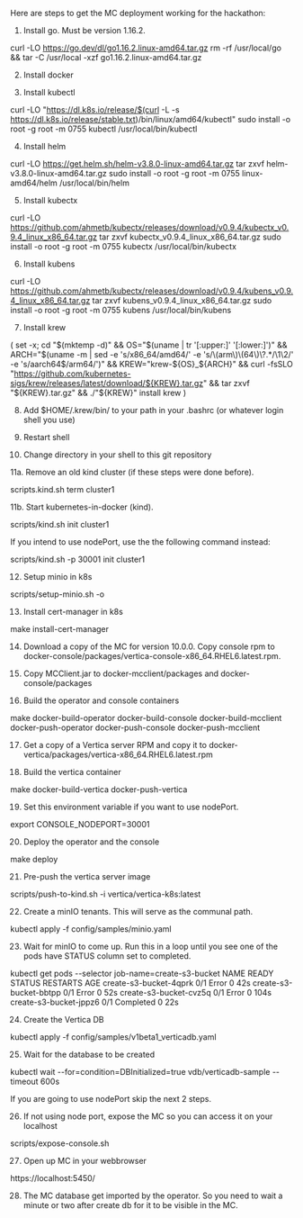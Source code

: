 Here are steps to get the MC deployment working for the hackathon:

1. Install go.  Must be version 1.16.2.

curl -LO https://go.dev/dl/go1.16.2.linux-amd64.tar.gz
rm -rf /usr/local/go && tar -C /usr/local -xzf go1.16.2.linux-amd64.tar.gz

2. Install docker

3. Install kubectl

curl -LO "https://dl.k8s.io/release/$(curl -L -s https://dl.k8s.io/release/stable.txt)/bin/linux/amd64/kubectl"
sudo install -o root -g root -m 0755 kubectl /usr/local/bin/kubectl

4. Install helm

curl -LO https://get.helm.sh/helm-v3.8.0-linux-amd64.tar.gz
tar zxvf helm-v3.8.0-linux-amd64.tar.gz
sudo install -o root -g root -m 0755 linux-amd64/helm /usr/local/bin/helm

5. Install kubectx

curl -LO https://github.com/ahmetb/kubectx/releases/download/v0.9.4/kubectx_v0.9.4_linux_x86_64.tar.gz
tar zxvf kubectx_v0.9.4_linux_x86_64.tar.gz
sudo install -o root -g root -m 0755 kubectx /usr/local/bin/kubectx

6. Install kubens

curl -LO https://github.com/ahmetb/kubectx/releases/download/v0.9.4/kubens_v0.9.4_linux_x86_64.tar.gz
tar zxvf kubens_v0.9.4_linux_x86_64.tar.gz
sudo install -o root -g root -m 0755 kubens /usr/local/bin/kubens

7. Install krew

(
  set -x; cd "$(mktemp -d)" &&
  OS="$(uname | tr '[:upper:]' '[:lower:]')" &&
  ARCH="$(uname -m | sed -e 's/x86_64/amd64/' -e 's/\(arm\)\(64\)\?.*/\1\2/' -e 's/aarch64$/arm64/')" &&
  KREW="krew-${OS}_${ARCH}" &&
  curl -fsSLO "https://github.com/kubernetes-sigs/krew/releases/latest/download/${KREW}.tar.gz" &&
  tar zxvf "${KREW}.tar.gz" &&
  ./"${KREW}" install krew
)

8. Add $HOME/.krew/bin/ to your path in your .bashrc (or whatever login shell you use)

9. Restart shell

10. Change directory in your shell to this git repository

11a. Remove an old kind cluster (if these steps were done before).

scripts.kind.sh term cluster1

11b. Start kubernetes-in-docker (kind).

scripts/kind.sh init cluster1  

If you intend to use nodePort, use the the following command instead:

scripts/kind.sh -p 30001 init cluster1  

12. Setup minio in k8s

scripts/setup-minio.sh -o

13. Install cert-manager in k8s

make install-cert-manager

14. Download a copy of the MC for version 10.0.0.  Copy console rpm to docker-console/packages/vertica-console-x86_64.RHEL6.latest.rpm.

15. Copy MCClient.jar to docker-mcclient/packages and docker-console/packages

16. Build the operator and console containers

make docker-build-operator docker-build-console docker-build-mcclient docker-push-operator docker-push-console docker-push-mcclient

17. Get a copy of a Vertica server RPM and copy it to docker-vertica/packages/vertica-x86_64.RHEL6.latest.rpm

18. Build the vertica container

make docker-build-vertica docker-push-vertica

19. Set this environment variable if you want to use nodePort.

export CONSOLE_NODEPORT=30001

20. Deploy the operator and the console

make deploy

21. Pre-push the vertica server image

scripts/push-to-kind.sh -i vertica/vertica-k8s:latest

22. Create a minIO tenants.  This will serve as the communal path.

kubectl apply -f config/samples/minio.yaml

23. Wait for minIO to come up.  Run this in a loop until you see one of the pods have STATUS column set to completed.

kubectl get pods --selector job-name=create-s3-bucket
NAME                     READY   STATUS      RESTARTS   AGE
create-s3-bucket-4qprk   0/1     Error       0          42s
create-s3-bucket-bbtpp   0/1     Error       0          52s
create-s3-bucket-cvz5q   0/1     Error       0          104s
create-s3-bucket-jppz6   0/1     Completed   0          22s

24. Create the Vertica DB

kubectl apply -f config/samples/v1beta1_verticadb.yaml

25.  Wait for the database to be created

kubectl wait --for=condition=DBInitialized=true vdb/verticadb-sample --timeout 600s


If you are going to use nodePort skip the next 2 steps.

26. If not using node port, expose the MC so you can access it on your localhost

scripts/expose-console.sh

27.  Open up MC in your webbrowser

https://localhost:5450/

28.  The MC database get imported by the operator.  So you need to wait a minute or two after create db for it to be visible in the MC.
